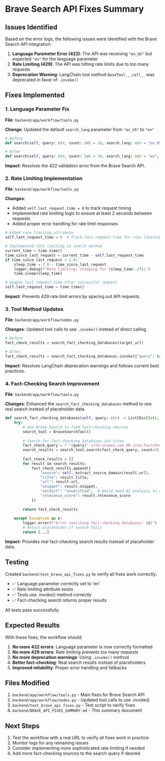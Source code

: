 # Brave Search API Fixes Summary

## Issues Identified

Based on the error logs, the following issues were identified with the Brave Search API integration:

1. **Language Parameter Error (422)**: The API was receiving `"en_US"` but expected `"en"` for the language parameter
2. **Rate Limiting (429)**: The API was hitting rate limits due to too many requests
3. **Deprecation Warning**: LangChain tool method `BaseTool.__call__` was deprecated in favor of `.invoke()`

## Fixes Implemented

### 1. Language Parameter Fix

**File**: `backend/app/workflow/tools.py`

**Change**: Updated the default `search_lang` parameter from `"en_US"` to `"en"`

```python
# Before
def search(self, query: str, count: int = 10, search_lang: str = "en_US", country: str = "US"):

# After  
def search(self, query: str, count: int = 10, search_lang: str = "en", country: str = "US"):
```

**Impact**: Resolves the 422 validation error from the Brave Search API.

### 2. Rate Limiting Implementation

**File**: `backend/app/workflow/tools.py`

**Changes**:
- Added `self.last_request_time = 0` to track request timing
- Implemented rate limiting logic to ensure at least 2 seconds between requests
- Added proper error handling for rate limit responses

```python
# Added rate limiting attribute
self.last_request_time = 0  # Track last request time for rate limiting

# Implemented rate limiting in search method
current_time = time.time()
time_since_last_request = current_time - self.last_request_time
if time_since_last_request < 2.0:
    sleep_time = 2.0 - time_since_last_request
    logger.debug(f"Rate limiting: sleeping for {sleep_time:.2f}s")
    time.sleep(sleep_time)

# Update last request time after successful request
self.last_request_time = time.time()
```

**Impact**: Prevents 429 rate limit errors by spacing out API requests.

### 3. Tool Method Updates

**File**: `backend/app/workflow/nodes.py`

**Changes**: Updated tool calls to use `.invoke()` instead of direct calling

```python
# Before
fact_check_results = search_fact_checking_databases(target_url)

# After
fact_check_results = search_fact_checking_databases.invoke({"query": target_url})
```

**Impact**: Resolves LangChain deprecation warnings and follows current best practices.

### 4. Fact-Checking Search Improvement

**File**: `backend/app/workflow/tools.py`

**Changes**: Enhanced the `search_fact_checking_databases` method to use real search instead of placeholder data

```python
def search_fact_checking_databases(self, query: str) -> List[Dict[str, Any]]:
    try:
        # Use Brave Search to find fact-checking sources
        search_tool = BraveSearchTool()
        
        # Search for fact-checking databases and sites
        fact_check_query = f'"{query}" site:snopes.com OR site:factcheck.org OR site:reuters.com/fact-check OR site:apnews.com/fact-check'
        search_results = search_tool.search(fact_check_query, count=5)
        
        fact_check_results = []
        for result in search_results:
            fact_check_results.append({
                "source": self._extract_source_domain(result.url),
                "title": result.title,
                "url": result.url,
                "snippet": result.snippet,
                "verdict": "unverified",  # Would need AI analysis to determine
                "relevance_score": result.relevance_score
            })
        
        return fact_check_results
        
    except Exception as e:
        logger.error(f"Error searching fact-checking databases: {e}")
        # Return placeholder if search fails
        return [...]
```

**Impact**: Provides real fact-checking search results instead of placeholder data.

## Testing

Created `backend/test_brave_api_fixes.py` to verify all fixes work correctly:

- ✅ Language parameter correctly set to 'en'
- ✅ Rate limiting attribute exists
- ✅ Tools use .invoke() method correctly
- ✅ Fact-checking search returns proper results

All tests pass successfully.

## Expected Results

With these fixes, the workflow should:

1. **No more 422 errors**: Language parameter is now correctly formatted
2. **No more 429 errors**: Rate limiting prevents too many requests
3. **No more deprecation warnings**: Using `.invoke()` method
4. **Better fact-checking**: Real search results instead of placeholders
5. **Improved reliability**: Proper error handling and fallbacks

## Files Modified

1. `backend/app/workflow/tools.py` - Main fixes for Brave Search API
2. `backend/app/workflow/nodes.py` - Updated tool calls to use .invoke()
3. `backend/test_brave_api_fixes.py` - Test script to verify fixes
4. `backend/BRAVE_API_FIXES_SUMMARY.md` - This summary document

## Next Steps

1. Test the workflow with a real URL to verify all fixes work in practice
2. Monitor logs for any remaining issues
3. Consider implementing more sophisticated rate limiting if needed
4. Add more fact-checking sources to the search query if desired 